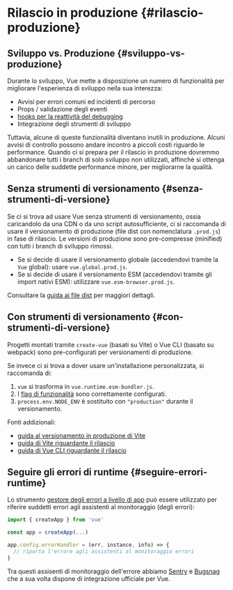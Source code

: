 # Rilascio in produzione {#rilascio-produzione}

## Sviluppo vs. Produzione {#sviluppo-vs-produzione}

Durante lo sviluppo, Vue mette a disposizione un numero di funzionalità per migliorare l'esperienza di sviluppo nella sua interezza:

- Avvisi per errori comuni ed incidenti di percorso
- Props / validazione degli eventi
- [hooks per la reattività del debugging](/guide/extras/reactivity-in-depth#reactivity-debugging)
- Integrazione degli strumenti di sviluppo

Tuttavia, alcune di queste funzionalità diventano inutili in produzione. Alcuni avvisi di controllo possono andare incontro a piccoli costi riguardo le performance. Quando ci si prepara per il rilascio in produzione dovremmo abbandonare tutti i branch di solo sviluppo non utilizzati, affinchè si ottenga un carico delle suddette performance minore, per migliorarne la qualità.

## Senza strumenti di versionamento {#senza-strumenti-di-versione}

Se ci si trova ad usare Vue senza strumenti di versionamento, ossia caricandolo da una CDN o da uno script autosufficiente, ci si raccomanda di usare il versionamento di produzione (file dist con nomenclatura `.prod.js`) in fase di rilascio. Le versioni di produzione sono pre-compresse (minified) con tutti i branch di sviluppo rimossi.

- Se si decide di usare il versionamento globale (accedendovi tramite la `Vue` global): usare `vue.global.prod.js`.
- Se si decide di usare il versionamento ESM (accedendovi tramite gli import nativi ESM): utilizzare `vue.esm-browser.prod.js`.

Consultare la [guida ai file dist](https://github.com/vuejs/core/tree/main/packages/vue#which-dist-file-to-use) per maggiori dettagli.

## Con strumenti di versionamento {#con-strumenti-di-versione}

Progetti montati tramite `create-vue` (basati su Vite) o Vue CLI (basato su webpack) sono pre-configurati per versionamenti di produzione.

Se invece ci si trova a dover usare un'installazione personalizzata, si raccomanda di:

1. `vue` si trasforma in `vue.runtime.esm-bundler.js`.
2. I [flag di funzionalità](https://github.com/vuejs/core/tree/main/packages/vue#bundler-build-feature-flags) sono correttamente configurati.
3. <code>process.env<wbr>.NODE_ENV</code> è sostituito con `"production"` durante il versionamento.

Fonti addizionali:

- [guida al versionamento in produzione di Vite](https://vitejs.dev/guide/build.html)
- [guida di Vite riguardante il rilascio](https://vitejs.dev/guide/static-deploy.html)
- [guida di Vue CLI riguardante il rilascio](https://cli.vuejs.org/guide/deployment.html)

## Seguire gli errori di runtime {#seguire-errori-runtime}

Lo strumento [gestore degli errori a livello di app](/api/application#app-config-errorhandler) può essere utilizzato per riferire suddetti errori agli assistenti al monitoraggio (degli errori):

```js
import { createApp } from 'vue'

const app = createApp(...)

app.config.errorHandler = (err, instance, info) => {
  // riporta l'errore agli assistenti al monitoraggio errori
}
```

Tra questi assisenti di monitoraggio dell'errore abbiamo [Sentry](https://docs.sentry.io/platforms/javascript/guides/vue/) e [Bugsnag](https://docs.bugsnag.com/platforms/javascript/vue/) che a sua volta dispone di integrazione ufficiale per Vue.
